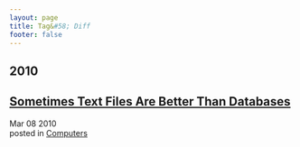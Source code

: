 ```yaml
---
layout: page
title: Tag&#58; Diff
footer: false
---
```


<div id="blog-archives" class="category">
<h2>2010</h2>

<article>
<h1><a href="/2010/03/08/sometimes-text-files-are-better-than-databases/index.html">Sometimes Text Files Are Better Than Databases</a></h1>
<time datetime="2010-03-08T00:00:00-06:00" pubdate><span class='month'>Mar</span> <span class='day'>08</span> <span class='year'>2010</span></time>
<footer>
<span class="categories">posted in 
<a href='/categories/computers/'>Computers</a></span>
</footer>
</article>
</div>
